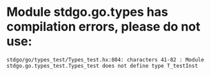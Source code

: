 # Module stdgo.go.types has compilation errors, please do not use:
```
stdgo/go/types_test/Types_test.hx:804: characters 41-82 : Module stdgo.go.types_test.Types_test does not define type T_testInst

```

